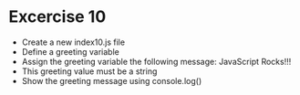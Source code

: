 # Excercise 10

* Create a new index10.js file
* Define a greeting variable
* Assign the greeting variable the following message: JavaScript Rocks!!!
* This greeting value must be a string
* Show the greeting message using console.log()